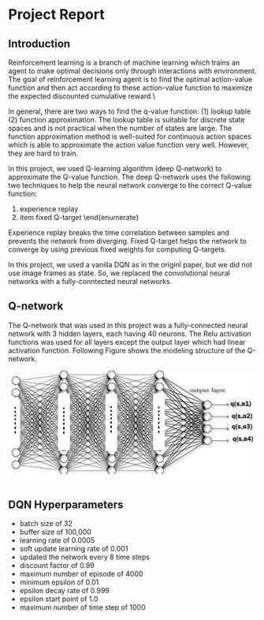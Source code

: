 # Project Report


## Introduction

Reinforcement learning is a branch of machine learning which trains an agent to make optimal decisions only through interactions with environment. The goal of reinforcement learning agent is to find the optimal action-value function and then act according to these action-value function to maximize the expected discounted cumulative reward.\\

In general, there are two ways to find the q-value function: (1) lookup table (2) function approximation. The lookup table is suitable for discrete state spaces and is not practical when the number of states are large. The function approximation method is well-suited for continuous action spaces which is able to approximate the action value function very well. However, they are hard to train.

In this project, we used Q-learning algorithm (deep Q-network) to approximate the Q-value function. The deep Q-network uses the following two techniques to help the neural network converge to the correct Q-value function:


1. experience replay
2. item fixed Q-target
\end{enumerate}

Experience replay breaks the time correlation between samples and prevents the network from diverging. Fixed Q-target helps the network to converge by using previous fixed weights for computing Q-targets.


In this project, we used a vanilla DQN as in the originl paper, but we did not use image frames as state. So, we replaced the convolutional neural networks with a fully-conntected neural networks.

## Q-network


The Q-network that was used in this project was a fully-connected neural network with 3 hidden layers, each having 40 neurons. The Relu activation functions was used for all layers except the output layer which had linear activation function. Following Figure shows the modeling structure of the Q-network.

![Alt Text](https://github.com/saeedkhaki92/Banana-Navigation/blob/master/Images/nn.jpg)

## DQN Hyperparameters


* batch size of 32
* buffer size of 100,000
* learning rate of 0.0005
* soft update learning rate of 0.001
* updated the network every 8 time steps
* discount factor of 0.99
* maximum number of episode of 4000
* minimum epsilon of 0.01
* epsilon decay rate of 0.999
* epsilon start point of 1.0
* maximum number of time step of 1000



